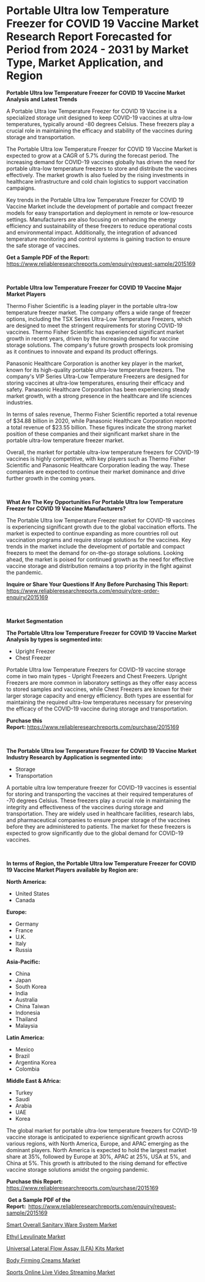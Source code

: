 <p><h1>Portable Ultra low Temperature Freezer for COVID 19 Vaccine Market Research Report Forecasted for Period from 2024 -  2031 by Market Type, Market Application, and Region</h1></p><p><strong>Portable Ultra low Temperature Freezer for COVID 19 Vaccine Market Analysis and Latest Trends</strong></p>
<p><p>A Portable Ultra low Temperature Freezer for COVID 19 Vaccine is a specialized storage unit designed to keep COVID-19 vaccines at ultra-low temperatures, typically around -80 degrees Celsius. These freezers play a crucial role in maintaining the efficacy and stability of the vaccines during storage and transportation.</p><p>The Portable Ultra low Temperature Freezer for COVID 19 Vaccine Market is expected to grow at a CAGR of 5.7% during the forecast period. The increasing demand for COVID-19 vaccines globally has driven the need for portable ultra-low temperature freezers to store and distribute the vaccines effectively. The market growth is also fueled by the rising investments in healthcare infrastructure and cold chain logistics to support vaccination campaigns.</p><p>Key trends in the Portable Ultra low Temperature Freezer for COVID 19 Vaccine Market include the development of portable and compact freezer models for easy transportation and deployment in remote or low-resource settings. Manufacturers are also focusing on enhancing the energy efficiency and sustainability of these freezers to reduce operational costs and environmental impact. Additionally, the integration of advanced temperature monitoring and control systems is gaining traction to ensure the safe storage of vaccines.</p></p>
<p><strong>Get a Sample PDF of the Report:&nbsp;</strong> <a href="https://www.reliableresearchreports.com/enquiry/request-sample/2015169">https://www.reliableresearchreports.com/enquiry/request-sample/2015169</a></p>
<p>&nbsp;</p>
<p><strong>Portable Ultra low Temperature Freezer for COVID 19 Vaccine Major Market Players</strong></p>
<p><p>Thermo Fisher Scientific is a leading player in the portable ultra-low temperature freezer market. The company offers a wide range of freezer options, including the TSX Series Ultra-Low Temperature Freezers, which are designed to meet the stringent requirements for storing COVID-19 vaccines. Thermo Fisher Scientific has experienced significant market growth in recent years, driven by the increasing demand for vaccine storage solutions. The company's future growth prospects look promising as it continues to innovate and expand its product offerings.</p><p>Panasonic Healthcare Corporation is another key player in the market, known for its high-quality portable ultra-low temperature freezers. The company's VIP Series Ultra-Low Temperature Freezers are designed for storing vaccines at ultra-low temperatures, ensuring their efficacy and safety. Panasonic Healthcare Corporation has been experiencing steady market growth, with a strong presence in the healthcare and life sciences industries.</p><p>In terms of sales revenue, Thermo Fisher Scientific reported a total revenue of $34.88 billion in 2020, while Panasonic Healthcare Corporation reported a total revenue of $23.55 billion. These figures indicate the strong market position of these companies and their significant market share in the portable ultra-low temperature freezer market.</p><p>Overall, the market for portable ultra-low temperature freezers for COVID-19 vaccines is highly competitive, with key players such as Thermo Fisher Scientific and Panasonic Healthcare Corporation leading the way. These companies are expected to continue their market dominance and drive further growth in the coming years.</p></p>
<p>&nbsp;</p>
<p><strong>What Are The Key Opportunities For Portable Ultra low Temperature Freezer for COVID 19 Vaccine Manufacturers?</strong></p>
<p><p>The Portable Ultra low Temperature Freezer market for COVID-19 vaccines is experiencing significant growth due to the global vaccination efforts. The market is expected to continue expanding as more countries roll out vaccination programs and require storage solutions for the vaccines. Key trends in the market include the development of portable and compact freezers to meet the demand for on-the-go storage solutions. Looking ahead, the market is poised for continued growth as the need for effective vaccine storage and distribution remains a top priority in the fight against the pandemic.</p></p>
<p><strong>Inquire or Share Your Questions If Any Before Purchasing This Report:</strong> <a href="https://www.reliableresearchreports.com/enquiry/pre-order-enquiry/2015169">https://www.reliableresearchreports.com/enquiry/pre-order-enquiry/2015169</a></p>
<p>&nbsp;</p>
<p><strong>Market Segmentation</strong></p>
<p><strong>The Portable Ultra low Temperature Freezer for COVID 19 Vaccine Market Analysis by types is segmented into:</strong></p>
<p><ul><li>Upright Freezer</li><li>Chest Freezer</li></ul></p>
<p><p>Portable Ultra low Temperature Freezers for COVID-19 vaccine storage come in two main types - Upright Freezers and Chest Freezers. Upright Freezers are more common in laboratory settings as they offer easy access to stored samples and vaccines, while Chest Freezers are known for their larger storage capacity and energy efficiency. Both types are essential for maintaining the required ultra-low temperatures necessary for preserving the efficacy of the COVID-19 vaccine during storage and transportation.</p></p>
<p><strong>Purchase this Report:&nbsp;</strong><a href="https://www.reliableresearchreports.com/purchase/2015169">https://www.reliableresearchreports.com/purchase/2015169</a></p>
<p>&nbsp;</p>
<p><strong>The Portable Ultra low Temperature Freezer for COVID 19 Vaccine Market Industry Research by Application is segmented into:</strong></p>
<p><ul><li>Storage</li><li>Transportation</li></ul></p>
<p><p>A portable ultra low temperature freezer for COVID-19 vaccines is essential for storing and transporting the vaccines at their required temperatures of -70 degrees Celsius. These freezers play a crucial role in maintaining the integrity and effectiveness of the vaccines during storage and transportation. They are widely used in healthcare facilities, research labs, and pharmaceutical companies to ensure proper storage of the vaccines before they are administered to patients. The market for these freezers is expected to grow significantly due to the global demand for COVID-19 vaccines.</p></p>
<p>&nbsp;</p>
<p><strong>In terms of Region, the Portable Ultra low Temperature Freezer for COVID 19 Vaccine Market Players available by Region are:</strong></p>
<p>
    <p> <strong> North America: </strong>
        <ul>
            <li>United States</li>
            <li>Canada</li>
        </ul>
        </p> 
    <p> <strong> Europe: </strong>
        <ul>
            <li>Germany</li>
            <li>France</li>
            <li>U.K.</li>
            <li>Italy</li>
            <li>Russia</li>
        </ul>
        </p> 
    <p> <strong> Asia-Pacific: </strong>
        <ul>
            <li>China</li>
            <li>Japan</li>
            <li>South Korea</li>
            <li>India</li>
            <li>Australia</li>
            <li>China Taiwan</li>
            <li>Indonesia</li>
            <li>Thailand</li>
            <li>Malaysia</li>
        </ul>
        </p> 
    <p> <strong> Latin America: </strong>
        <ul>
            <li>Mexico</li>
            <li>Brazil</li>
            <li>Argentina Korea</li>
            <li>Colombia</li>
        </ul>
        </p> 
    <p> <strong> Middle East & Africa: </strong>
        <ul>
            <li>Turkey</li>
            <li>Saudi</li>
            <li>Arabia</li>
            <li>UAE</li>
            <li>Korea</li>
        </ul>
    </p>
    </p>
<p><p>The global market for portable ultra-low temperature freezers for COVID-19 vaccine storage is anticipated to experience significant growth across various regions, with North America, Europe, and APAC emerging as the dominant players. North America is expected to hold the largest market share at 35%, followed by Europe at 30%, APAC at 25%, USA at 5%, and China at 5%. This growth is attributed to the rising demand for effective vaccine storage solutions amidst the ongoing pandemic.</p></p>
<p><strong>Purchase this Report: </strong><a href="https://www.reliableresearchreports.com/purchase/2015169">https://www.reliableresearchreports.com/purchase/2015169</a></p>
<p>&nbsp;<strong>Get a Sample PDF of the Report:&nbsp;&nbsp;</strong><a href="https://www.reliableresearchreports.com/enquiry/request-sample/2015169">https://www.reliableresearchreports.com/enquiry/request-sample/2015169</a></p>
<p><strong></strong></p>
<p><p><a href="https://meowing-canidae-761.notion.site/Smart-Overall-Sanitary-Ware-System-Market-Analysis-Examines-its-Scope-on-Growth-Opportunities-and-F-d1147fca6a5d4392b3e690d49c9663f5">Smart Overall Sanitary Ware System Market</a></p><p><a href="https://view.publitas.com/reportprime-1/ethyl-levulinate-market-a-comprehensive-report-of-its-market-share-growth-trends-2024-2031/">Ethyl Levulinate Market</a></p><p><a href="https://military-diascia-e68.notion.site/Universal-Lateral-Flow-Assay-LFA-Kits-Market-Centers-on-Aspects-such-as-Market-Growth-Market-Shar-5a06a683503f4b90b2bd2e677e4a33ac">Universal Lateral Flow Assay (LFA) Kits Market</a></p><p><a href="https://view.publitas.com/reportprime-1/body-firming-creams-market-offer-valuable-insights-into-market-size-market-share-market-trends-and-projections-spanning-from-2024-to-2031/">Body Firming Creams Market</a></p><p><a href="https://sudsy-motorcycle-bbc.notion.site/Sports-Online-Live-Video-Streaming-Market-Size-Furnishes-Valuable-Information-Encompassing-Market-Sh-beb5d0970a7c4d5f91a497fd172e8d6b">Sports Online Live Video Streaming Market</a></p></p>
